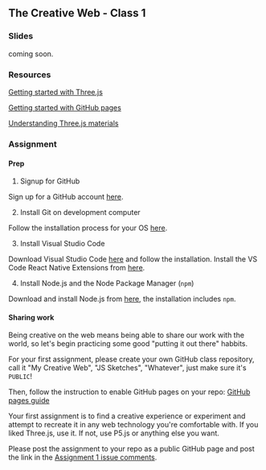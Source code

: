 ## The Creative Web - Class 1

### Slides
coming soon.

### Resources
[Getting started with Three.js](https://threejs.org/docs/#manual/en/introduction/Creating-a-scene)

[Getting started with GitHub pages](https://guides.github.com/features/pages/)

[Understanding Three.js materials](https://threejs.org/docs/#api/en/materials/MeshPhongMaterial)

### Assignment

#### Prep
1. Signup for GitHub

Sign up for a GitHub account [here](https://github.com/join).


2. Install Git on development computer

Follow the installation process for your OS [here](https://git-scm.com/book/en/v2/Getting-Started-Installing-Git).


3. Install Visual Studio Code

Download Visual Studio Code [here](https://code.visualstudio.com) and follow the installation.
Install the VS Code React Native Extensions from [here](https://github.com/Microsoft/vscode-react-native).


4. Install Node.js and the Node Package Manager (`npm`)

Download and install Node.js from [here](https://nodejs.org/en/download/), the installation includes `npm`.


#### Sharing work
Being creative on the web means being able to share our work with the world,
so let's begin practicing some good "putting it out there" habbits.

For your first assignment, please create your own GitHub class repository,
call it "My Creative Web", "JS Sketches", "Whatever", just make sure it's `PUBLIC`!

Then, follow the instruction to enable GitHub pages on your repo:
[GitHub pages guide](https://guides.github.com/features/pages/)

Your first assignment is to find a creative experience or experiment
and attempt to recreate it in any web technology you're comfortable with.
If you liked Three.js, use it. If not, use P5.js or anything else you want.

Please post the assignment to your repo as a public GitHub page and post
the link in the [Assignment 1 issue comments](https://github.com/BarakChamo/The-Creative-Web/issues/2).
